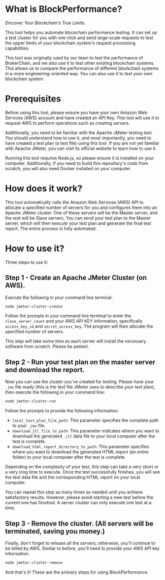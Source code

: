 # What is BlockPerformance?

*Discover Your Blockchain's True Limits.*

This tool helps you automate blockchain performance testing. It can set up a test cluster for you with one click and send large-scale requests to test the upper limits of your blockchain system's request processing capabilities.

This tool was originally used by our team to test the performance of BrokerChain, and we also use it to test other existing blockchain systems. This allows us to compare the performance of different blockchain systems in a more engineering-oriented way. You can also use it to test your own blockchain system.

# Prerequisites

Before using this tool, please ensure you have your own Amazon Web Services (AWS) account and have created an API Key. This tool will use it to request AWS to perform operations such as creating servers.

Additionally, you need to be familiar with the Apache JMeter testing tool. You should understand how to use it, and most importantly, you need to have created a test plan (a text file) using this tool. If you are not yet familiar with Apache JMeter, you can visit its official website to learn how to use it.

Running this tool requires Node.js, so please ensure it is installed on your computer. Additionally, if you need to build this repository's code from scratch, you will also need Docker installed on your computer.

# How does it work?

This tool automatically calls the Amazon Web Services (AWS) API to allocate a specified number of servers for you and configures them into an Apache JMeter cluster. One of these servers will be the Master server, and the rest will be Slave servers. You can send your test plan to the Master server, which will then execute your test plan and generate the final test report. The entire process is fully automated.

# How to use it?

Three steps to use it:

## Step 1 - Create an Apache JMeter Cluster (on AWS).

Execute the following in your command line terminal:

```bash
node jmeter-cluster-create
```

Follow the prompts in your command line terminal to enter the `slave_server_count` and your AWS API KEY information, specifically `access_key_id` and `secret_access_key`. The program will then allocate the specified number of servers.

This step will take some time as each server will install the necessary software from scratch. Please be patient.

## Step 2 - Run your test plan on the master server and download the report.

Now you can use the cluster you've created for testing. Please have your `.jmx` file ready (this is the text file JMeter uses to describe your test plan), then execute the following in your command line:

```bash
node jmeter-cluster-run
```

Follow the prompts to provide the following information:

- `local_test_plan_file_path`: This parameter specifies the complete path to your `.jmx` file.
- `download_jtl_file_to_path`: This parameter indicates where you want to download the generated `.jtl` data file to your local computer after the test is complete.
- `download_html_report_directory_to_path`: This parameter specifies where you want to download the generated HTML report (an entire folder) to your local computer after the test is complete.

Depending on the complexity of your test, this step can take a very short or a very long time to execute. Once the test successfully finishes, you will see the test data file and the corresponding HTML report on your local computer.

You can repeat this step as many times as needed until you achieve satisfactory results. However, please avoid starting a new test before the current one has finished. A server cluster can only execute one test at a time.

## Step 3 - Remove the cluster. (All servers will be terminated, saving you money.)

Finally, don't forget to release all the servers; otherwise, you'll continue to be billed by AWS. Similar to before, you'll need to provide your AWS API key information.

```bash
node jmeter-cluster-remove
```

And that's it! These are the primary steps for using BlockPerformance.

